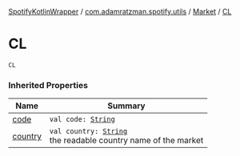 [SpotifyKotlinWrapper](../../index.md) / [com.adamratzman.spotify.utils](../index.md) / [Market](index.md) / [CL](./-c-l.md)

# CL

`CL`

### Inherited Properties

| Name | Summary |
|---|---|
| [code](code.md) | `val code: `[`String`](https://kotlinlang.org/api/latest/jvm/stdlib/kotlin/-string/index.html) |
| [country](country.md) | `val country: `[`String`](https://kotlinlang.org/api/latest/jvm/stdlib/kotlin/-string/index.html)<br>the readable country name of the market |

